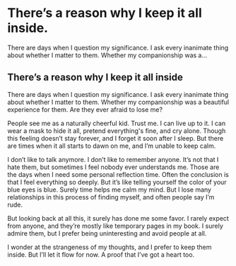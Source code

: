 # There’s a reason why I keep it all inside.

There are days when I question my significance. I ask every inanimate thing about whether I matter to them. Whether my companionship was a…

## There’s a reason why I keep it all inside <a id="157e"></a>

There are days when I question my significance. I ask every inanimate thing about whether I matter to them. Whether my companionship was a beautiful experience for them. Are they ever afraid to lose me?

People see me as a naturally cheerful kid. Trust me. I can live up to it. I can wear a mask to hide it all, pretend everything's fine, and cry alone. Though this feeling doesn’t stay forever, and I forget it soon after I sleep. But there are times when it all starts to dawn on me, and I’m unable to keep calm.

I don’t like to talk anymore. I don’t like to remember anyone. It’s not that I hate them, but sometimes I feel nobody ever understands me. Those are the days when I need some personal reflection time. Often the conclusion is that I feel everything so deeply. But it’s like telling yourself the color of your blue eyes is blue. Surely time helps me calm my mind. But I lose many relationships in this process of finding myself, and often people say I’m rude.

But looking back at all this, it surely has done me some favor. I rarely expect from anyone, and they’re mostly like temporary pages in my book. I surely admire them, but I prefer being uninteresting and avoid people at all.

I wonder at the strangeness of my thoughts, and I prefer to keep them inside. But I’ll let it flow for now. A proof that I’ve got a heart too.

